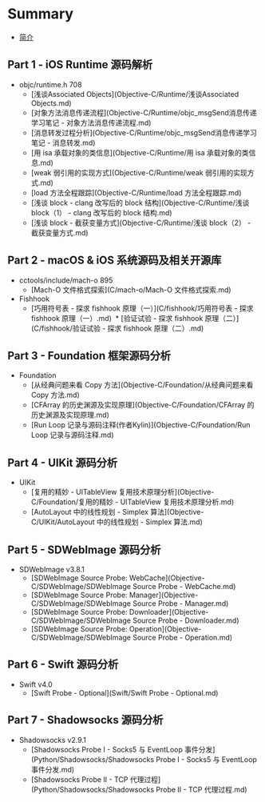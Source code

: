 # Summary

* [简介](README.md)

## Part 1 - iOS Runtime 源码解析
* objc/runtime.h 708
  * [浅谈Associated Objects](Objective-C/Runtime/浅谈Associated Objects.md)
  * [对象方法消息传递流程](Objective-C/Runtime/objc_msgSend消息传递学习笔记 - 对象方法消息传递流程.md)
  * [消息转发过程分析](Objective-C/Runtime/objc_msgSend消息传递学习笔记 - 消息转发.md)
  * [用 isa 承载对象的类信息](Objective-C/Runtime/用 isa 承载对象的类信息.md)
  * [weak 弱引用的实现方式](Objective-C/Runtime/weak 弱引用的实现方式.md)
  * [load 方法全程跟踪](Objective-C/Runtime/load 方法全程跟踪.md)
  * [浅谈 block - clang 改写后的 block 结构](Objective-C/Runtime/浅谈 block（1） - clang 改写后的 block 结构.md)
  * [浅谈 block - 截获变量方式](Objective-C/Runtime/浅谈 block（2） - 截获变量方式.md)

## Part 2 - macOS & iOS 系统源码及相关开源库 
* cctools/include/mach-o 895
  * [Mach-O 文件格式探索](C/mach-o/Mach-O 文件格式探索.md)
* Fishhook
  * [巧用符号表 - 探求 fishhook 原理（一）](C/fishhook/巧用符号表 - 探求 fishhook 原理（一）.md)
  * [验证试验 - 探求 fishhook 原理（二）](C/fishhook/验证试验 - 探求 fishhook 原理（二）.md)

## Part 3 - Foundation 框架源码分析
* Foundation
  * [从经典问题来看 Copy 方法](Objective-C/Foundation/从经典问题来看 Copy 方法.md)
  * [CFArray 的历史渊源及实现原理](Objective-C/Foundation/CFArray 的历史渊源及实现原理.md)
  * [Run Loop 记录与源码注释(作者Kylin)](Objective-C/Foundation/Run Loop 记录与源码注释.md)

## Part 4 - UIKit 源码分析
* UIKit
  * [复用的精妙 - UITableView 复用技术原理分析](Objective-C/Foundation/复用的精妙 - UITableView 复用技术原理分析.md)
  * [AutoLayout 中的线性规划 - Simplex 算法](Objective-C/UIKit/AutoLayout 中的线性规划 - Simplex 算法.md)

## Part 5 - SDWebImage 源码分析
* SDWebImage v3.8.1
  * [SDWebImage Source Probe: WebCache](Objective-C/SDWebImage/SDWebImage Source Probe - WebCache.md)
  * [SDWebImage Source Probe: Manager](Objective-C/SDWebImage/SDWebImage Source Probe - Manager.md)
  * [SDWebImage Source Probe: Downloader](Objective-C/SDWebImage/SDWebImage Source Probe - Downloader.md)
  * [SDWebImage Source Probe: Operation](Objective-C/SDWebImage/SDWebImage Source Probe - Operation.md)

## Part 6 - Swift 源码分析
* Swift v4.0
  * [Swift Probe - Optional](Swift/Swift Probe - Optional.md)

## Part 7 - Shadowsocks 源码分析
* Shadowsocks v2.9.1
  * [Shadowsocks Probe I - Socks5 与 EventLoop 事件分发](Python/Shadowsocks/Shadowsocks Probe I - Socks5 与 EventLoop 事件分发.md)
  * [Shadowsocks Probe II - TCP 代理过程](Python/Shadowsocks/Shadowsocks Probe II - TCP 代理过程.md)


